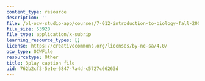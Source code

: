 ```yaml
---
content_type: resource
description: ''
file: /ol-ocw-studio-app/courses/7-012-introduction-to-biology-fall-2004/762b2cf35e1e68477a4dc5727c66263d_xGeBSiXoSoA.srt
file_size: 53928
file_type: application/x-subrip
learning_resource_types: []
license: https://creativecommons.org/licenses/by-nc-sa/4.0/
ocw_type: OCWFile
resourcetype: Other
title: 3play caption file
uid: 762b2cf3-5e1e-6847-7a4d-c5727c66263d
---
```

